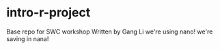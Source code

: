 # intro-r-project
Base repo for SWC workshop
Written by Gang Li
we're using nano!
we're saving in nana!
